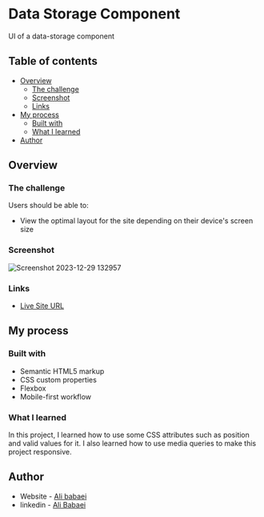 # Data Storage Component 

UI of a data-storage component

## Table of contents

- [Overview](#overview)
  - [The challenge](#the-challenge)
  - [Screenshot](#screenshot)
  - [Links](#links)
- [My process](#my-process)
  - [Built with](#built-with)
  - [What I learned](#what-i-learned)
- [Author](#author)



## Overview

### The challenge

Users should be able to:

- View the optimal layout for the site depending on their device's screen size

### Screenshot

![Screenshot 2023-12-29 132957](https://github.com/AliBabaei-i/data-storage/assets/155062135/2f9cb410-ca52-4ccc-a510-cb025e00eac5)

### Links

- [Live Site URL](https://alibabaei-i.github.io/data-storage/)

## My process

### Built with

- Semantic HTML5 markup
- CSS custom properties
- Flexbox
- Mobile-first workflow

### What I learned

In this project, I learned how to use some CSS attributes such as position and valid values for it. I also learned how to use media queries to make this project responsive.
## Author

- Website - [Ali babaei](https://www.alibabaei.info)
- linkedin - [Ali Babaei](https://www.linkedin.com/in/ali-babaee/)


